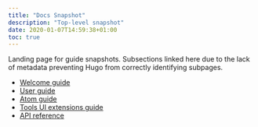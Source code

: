 ```yaml
---
title: "Docs Snapshot"
description: "Top-level snapshot"
date: 2020-01-07T14:59:38+01:00
toc: true
---
```


Landing page for guide snapshots. Subsections linked here due to the lack of metadata preventing Hugo from correctly
identifying subpages.

- [Welcome guide](welcome-guide)
- [User guide](user-guide)
- [Atom guide](atom-guide)
- [Tools UI extensions guide](tools-ui)
- [API reference](api)
